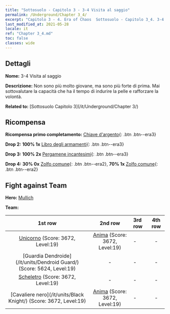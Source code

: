 ```yaml
---
title: "Sottosuolo - Capitolo 3 - 3-4 Visita al saggio"
permalink: /Underground/Chapter 3_4/
excerpt: "Capitolo 3 - 4. Era of Chaos  Sottosuolo - Capitolo 3_4. 3-4 Visita al saggio"
last_modified_at: 2021-05-28
locale: it
ref: "Chapter 3_4.md"
toc: false
classes: wide
---
```


## Dettagli

 **Nome:** 3-4 Visita al saggio

 **Descrizione:** Non sono più molto giovane, ma sono più forte di prima. Mai sottovalutare la capacità che ha il tempo di indurire la pelle e rafforzare la volontà.

 **Related to:** [Sottosuolo Capitolo 3](/it/Underground/Chapter 3/)

## Ricompensa

 **Ricompensa primo completamento:** [Chiave d'argento](/ItemsIT/con_693/){: .btn .btn--era3}

 **Drop 2:** **100% 1x** [Libro degli armamenti](/ItemsIT/mat_18/){: .btn .btn--era3}

 **Drop 3:** **100% 2x** [Pergamene incantesimi](/ItemsIT/con_694/){: .btn .btn--era3}

 **Drop 4:** **30% 0x** [Zolfo comune](/ItemsIT/mat_9/){: .btn .btn--era2}, **70% 1x** [Zolfo comune](/ItemsIT/mat_9/){: .btn .btn--era2}


## Fight against Team
 **Hero:** [Mullich](/it/heroes/Mullich/)

 **Team:**


  | 1st row | 2nd row | 3rd row | 4th row |
  |:----:|:----:|:----|:----:|
  | [Unicorno](/it/units/Unicorn/) (Score: 3672, Level:19)  | [Anima](/it/units/Wight/) (Score: 3672, Level:19)  | - | - |
  | [Guardia Dendroide](/it/units/Dendroid Guard/) (Score: 5624, Level:19)  | - | - | - |
  | [Scheletro](/it/units/Skeleton/) (Score: 3672, Level:19)  | - | - | - |
  | [Cavaliere nero](/it/units/Black Knight/) (Score: 3672, Level:19)  | [Anima](/it/units/Wight/) (Score: 3672, Level:19)  | - | - |


